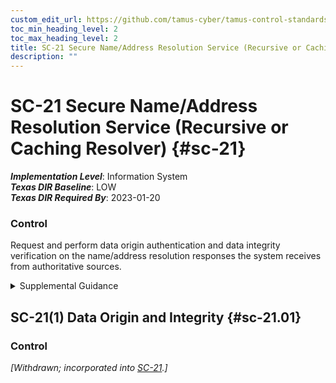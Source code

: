 ```yaml
---
custom_edit_url: https://github.com/tamus-cyber/tamus-control-standards/tree/main/content/tamus.edu/TAMUS_profile.xml
toc_min_heading_level: 2
toc_max_heading_level: 2
title: SC-21 Secure Name/Address Resolution Service (Recursive or Caching Resolver)
description: ""
---
```


# SC-21 Secure Name/Address Resolution Service (Recursive or Caching Resolver) {#sc-21}

_**Implementation Level**_: Information System\
_**Texas DIR Baseline**_: LOW\
_**Texas DIR Required By**_: 2023-01-20

### Control

Request and perform data origin authentication and data integrity verification on the name/address resolution responses the system receives from authoritative sources.


<details><summary>Supplemental Guidance</summary>Each client of name resolution services either performs this validation on its own or has authenticated channels to trusted validation providers. Systems that provide name and address resolution services for local clients include recursive resolving or caching domain name system (DNS) servers. DNS client resolvers either perform validation of DNSSEC signatures, or clients use authenticated channels to recursive resolvers that perform such validations. Systems that use technologies other than the DNS to map between host and service names and network addresses provide some other means to enable clients to verify the authenticity and integrity of response data.</details>


## SC-21(1) Data Origin and Integrity {#sc-21.01}

### Control

<em>[Withdrawn; incorporated into [SC-21](/catalog/sc/sc-21#sc-21).]</em>

